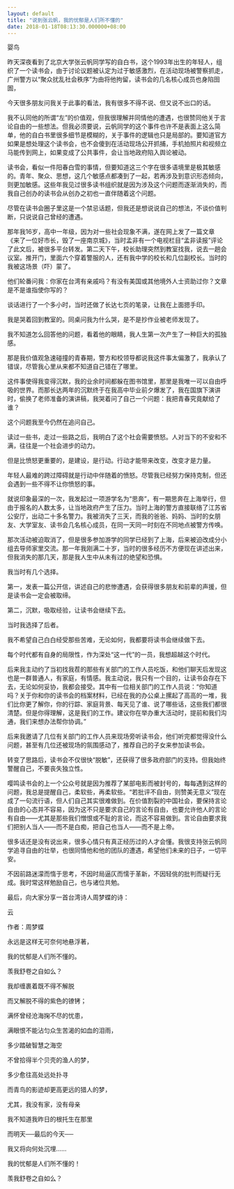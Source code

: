 ```yaml
---
layout: default
title: "说到张云帆，我的忧郁是人们所不懂的"
date: 2018-01-18T08:13:30.000000+08:00
---
```


婴鸟

昨天深夜看到了北京大学张云帆同学写的自白书，这个1993年出生的年轻人，组织了一个读书会，由于讨论议题被认定为过于敏感激烈，在活动现场被警察抓走，广州警方以“聚众扰乱社会秩序”为由将他拘留，读书会的几名核心成员也身陷囹圄，

今天很多朋友问我关于此事的看法，我有很多不得不说、但又说不出口的话。

我不认同他的所谓“左”的价值观，但我很理解并同情他的遭遇，也很赞同他关于言论自由的一些想法。但我必须要说，云帆同学的这个事件也许不是表面上这么简单，他的自白书里很多细节是模糊的，关于事件的逻辑也只是局部的。要知道官方如果是想处理这个读书会，也不会傻到在活动现场公开抓捕，手机拍照片和视频立马能传到网上，如果变成了公共事件，会让当地政府陷入舆论被动。

读书会，看似一件阳春白雪的事情，但要知道这三个字在很多语境里是极其敏感的。青年、聚众、思想，这几个敏感点都凑到了一起，若再涉及到意识形态倾向，则更加敏感。这些年我见过很多读书组织就是因为涉及这个问题而逐渐消失的，而我自己创办的读书会从创办之初也一直伴随着这个问题。

尽管在读书会圈子里这是一个禁忌话题，但我还是想说说自己的想法，不谈价值判断，只说说自己曾经的遭遇。

那年我16岁，高中一年级，因为对一些社会现象不满，遂在网上发了一篇文章《来了一位好市长，毁了一座南京城》，当时孟非有一个电视栏目“孟非读报”评论了此文后，被很多平台转发。第二天下午，校长助理突然到教室找我，说去一趟会议室。推开门，里面六个穿着警服的人，还有我中学的校长和几位副校长。当时的我被这场景（吓）蒙了。

他们轮番问我：你家在台湾有亲戚吗？有没有美国或其他境外人士资助过你？文章是不是谁指使你写的？

谈话进行了一个多小时，当时还做了长达七页的笔录，让我在上面摁手印。

我是哭着回到教室的。同桌问我为什么哭，是不是抄作业被老师发现了。

我不知道怎么回答他的问题，看着他的眼睛，我人生第一次产生了一种巨大的孤独感。

那是我价值观急速碰撞的青春期，警方和校领导都说我这件事太偏激了，我承认了错误，尽管我心里从来都不知道自己错在了哪里。

这件事使得我变得沉默，我的业余时间都躲在图书馆里，那里是我唯一可以自由呼吸的世界。而那长达两年的沉默终于在我高中毕业前夕爆发了，我在国旗下演讲时，偷换了老师准备的演讲稿，我哭着问了自己一个问题：我把青春究竟献给了谁？

这个问题我至今仍然在追问自己。

读过一些书，走过一些路之后，我明白了这个社会需要愤怒。人对当下的不安和不满，往往是一个社会进步的动力。

但是比愤怒更重要的，是建设，是行动。行动才能带来改变，改变才是力量。

年轻人最难的跨过障碍就是行动中伴随着的愤怒。尽管我已经努力保持克制，但还会遇到一些不得不让你愤怒的事。

就说印象最深的一次，我发起过一项游学名为“思奔”，有一期思奔在上海举行，但由于报名的人数太多，让当地政府产生了压力。当时上海的警方直接联络了江苏省公安厅，出动二十多名警力。我被消失了三天，而我的爸爸、妈妈、当时的女朋友、大学室友、读书会几名核心成员，在同一天同一时刻在不同地点被警方传唤。

那次活动被迫取消了，但是很多参加游学的同学已经到了上海，后来被迫改成分小组去导师家里交流。那一年我刚满二十岁，当时的很多经历不方便现在讲述出来，但我消失的那几天，那是我人生中从未有过的绝望和恐惧。

我当时有几个选择。

第一，发表一篇公开信，讲述自己的悲惨遭遇，会获得很多朋友和前辈的声援，但是读书会一定会被取缔。

第二，沉默，吸取经验，让读书会继续下去。

当时我选择了后者。

我不希望自己白白经受那些苦难，无论如何，我都要将读书会继续做下去。

每个时代都有自身的局限性，作为深处“这一代”的一员，我想超越这个时代。

后来我主动约了当初找我茬的那些有关部门的工作人员吃饭，和他们聊天后发现这也是一群普通人，有家庭，有情感。我主动说，我只有一个目的，让读书会存在下去，无论如何妥协，我都会接受。其中有一位相关部门的工作人员说：“你知道吗？关于你和你的读书会的档案材料，已经在我的办公桌上摞起了高高的一堆，我们比你更了解你，你的行踪、家庭背景、每天见了谁、说了哪些话，这些我们都很清楚。但是你得理解，这是我们的工作。建议你在举办重大活动时，提前和我们沟通，我们来想办法帮你协调。”

后来我邀请了几位有关部门的工作人员来现场旁听读书会，他们听完都觉得没什么问题，甚至有几位还被现场的氛围感动了，推荐自己的子女来参加读书会。

转变了思路后，读书会不仅很快“脱敏”，还获得了很多政府部门的支持。但我始终警醒自己，不要丧失独立性。

嘤鸣读书会的上一个公众号就是因为推荐了某部电影而被封号的，每每遇到这样的问题，我总是提醒自己，柔软些，再柔软些。“若批评不自由，则赞美无意义”现在成了一句流行语，但人们自己其实很难做到。在价值割裂的中国社会，要保持言论自由的心态并不容易，因为这不只是要求自己的言论有自由，也要允许他人的言论有自由——尤其是那些我们憎恨或不耻的言论，而这不容易做到。言论自由要求我们把别人当人——而不是白痴，把自己也当人——而不是上帝。

很多话还是没有说出来，很多心情只有真正经历过的人才会懂。我很支持张云帆同学追寻自由的壮举，也很同情他和他的团队的遭遇，希望他们未来的日子，一切平安。

不因前路迷濛而惰于思考，不因时局逼仄而懦于革新，不因轻佻的批判而疑行无成。我时常这样勉励自己，也与诸位共勉。

最后，向大家分享一首台湾诗人周梦蝶的诗：

云        

作者：周梦蝶

永远是这样无可奈何地悬浮著，

我的忧郁是人们所不懂的。

羡我舒卷之自如么？

我却缠裹着既不得不解脱

而又解脱不得的紫色的镣铐；

满怀曾经沧海掬不尽的忧患，

满眼恨不能沾匀众生苦渴的如血的泪雨，

多少踏破智慧之海空

不曾拾得半个贝壳的渔人的梦，

多少愈往高处远处扑寻

而青鸟的影迹却更高更远的猎人的梦，

尤其，我没有家，没有母亲

我不知道我昨日的根托生在那里

而明天──最后的今天──

我又将向何处沉埋……

我的忧郁是人们所不懂的！

羡我舒卷之自如么？

